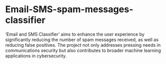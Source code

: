 # Email-SMS-spam-messages-classifier
‘Email and SMS Classifier’ aims to enhance the user experience by  significantly reducing the number of spam messages received, as well as  reducing false positives. The project not only addresses pressing needs in  communications security but also contributes to broader machine learning  applications in cybersecurity.
